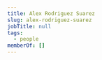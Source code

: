 ```yaml
---
title: Alex Rodriguez Suarez
slug: alex-rodriguez-suarez
jobTitle: null
tags:
  - people
memberOf: []
---
```

